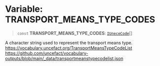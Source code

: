 # Variable: TRANSPORT\_MEANS\_TYPE\_CODES

> `const` **TRANSPORT\_MEANS\_TYPE\_CODES**: [`IUneceCode`](../interfaces/IUneceCode.md)[]

A character string used to represent the transport means type.
https://vocabulary.uncefact.org/TransportMeansTypeCodeList
https://github.com/uncefact/vocabulary-outputs/blob/main/_data/transportmeanstypecodelist.json
